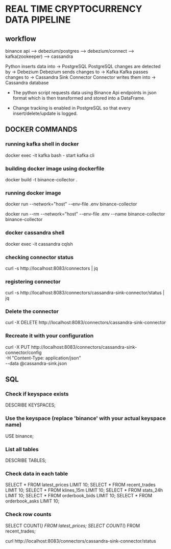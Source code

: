 # REAL TIME CRYPTOCURRENCY DATA PIPELINE

## workflow
binance api --> debezium/postgres --> debezium/connect --> kafka(zookeeper) --> cassandra


Python inserts data into → PostgreSQL 
PostgreSQL changes are detected by → Debezium 
Debezium sends changes to → Kafka 
Kafka passes changes to → Cassandra Sink Connector 
Connector writes them into → Cassandra database


- The python script requests data using Binance Api endpoints in json format which is then transformed and stored into a DataFrame.

- Change tracking is enabled in PostgreSQL so that every insert/delete/update is logged.


## DOCKER COMMANDS 

### running kafka shell in docker
docker exec -it kafka bash - start kafka cli

### building docker image using dockerfile
docker build -t binance-collector .

### running docker image
docker run --network="host" --env-file .env binance-collector

docker run --rm --network="host" --env-file .env --name binance-collector binance-collector

### docker cassandra shell
docker exec -it cassandra cqlsh

### checking connector status
curl -s http://localhost:8083/connectors | jq  

### registering connector 
curl -s http://localhost:8083/connectors/cassandra-sink-connector/status | jq

### Delete the connector
curl -X DELETE http://localhost:8083/connectors/cassandra-sink-connector

### Recreate it with your configuration
curl -X PUT http://localhost:8083/connectors/cassandra-sink-connector/config \
  -H "Content-Type: application/json" \
  --data @cassandra-sink.json

## SQL
### Check if keyspace exists
DESCRIBE KEYSPACES;

### Use the keyspace (replace 'binance' with your actual keyspace name)
USE binance;

### List all tables
DESCRIBE TABLES;

### Check data in each table
SELECT * FROM latest_prices LIMIT 10;
SELECT * FROM recent_trades LIMIT 10;
SELECT * FROM klines_15m LIMIT 10;
SELECT * FROM stats_24h LIMIT 10;
SELECT * FROM orderbook_bids LIMIT 10;
SELECT * FROM orderbook_asks LIMIT 10;

### Check row counts
SELECT COUNT(*) FROM latest_prices;
SELECT COUNT(*) FROM recent_trades;

curl http://localhost:8083/connectors/cassandra-sink-connector/status